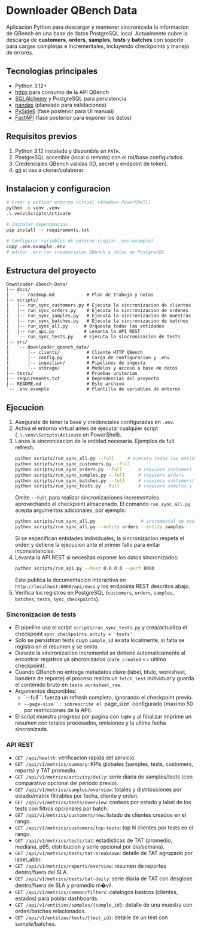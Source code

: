 # Downloader QBench Data

Aplicacion Python para descargar y mantener sincronizada la informacion de QBench en una base de datos PostgreSQL local. Actualmente cubre la descarga de **customers**, **orders**, **samples**, **tests** y **batches** con soporte para cargas completas e incrementales, incluyendo checkpoints y manejo de errores.

## Tecnologias principales
- Python 3.12+
- [httpx](https://www.python-httpx.org/) para consumo de la API QBench
- [SQLAlchemy](https://www.sqlalchemy.org/) y PostgreSQL para persistencia
- [pandas](https://pandas.pydata.org/) (planeado para validaciones)
- [PySide6](https://doc.qt.io/qtforpython/) (fase posterior para UI manual)
- [FastAPI](https://fastapi.tiangolo.com/) (fase posterior para exponer los datos)

## Requisitos previos
1. Python 3.12 instalado y disponible en `PATH`.
2. PostgreSQL accesible (local o remoto) con el rol/base configurados.
3. Credenciales QBench validas (ID, secret y endpoint de token).
4. [git](https://git-scm.com/) si vas a clonar/colaborar.

## Instalacion y configuracion
```bash
# Crear y activar entorno virtual (Windows PowerShell)
python -m venv .venv
.\.venv\Scripts\Activate

# Instalar dependencias
pip install -r requirements.txt

# Configurar variables de entorno (copiar .env.example)
copy .env.example .env
# editar .env con credenciales QBench y datos de PostgreSQL
```

## Estructura del proyecto
```
Downloader-Qbench-Data/
|-- docs/
|   `-- roadmap.md            # Plan de trabajo y notas
|-- scripts/
|   |-- run_sync_customers.py # Ejecuta la sincronizacion de clientes
|   |-- run_sync_orders.py    # Ejecuta la sincronizacion de ordenes
|   |-- run_sync_samples.py   # Ejecuta la sincronizacion de muestras
|   |-- run_sync_batches.py   # Ejecuta la sincronizacion de batches
|   |-- run_sync_all.py      # Orquesta todas las entidades
|   |-- run_api.py           # Levanta la API REST
|   `-- run_sync_tests.py    # Ejecuta la sincronizacion de tests
|-- src/
|   `-- downloader_qbench_data/
|       |-- clients/          # Cliente HTTP QBench
|       |-- config.py         # Carga de configuracion y .env
|       |-- ingestion/        # Pipelines de ingesta
|       `-- storage/          # Modelos y acceso a base de datos
|-- tests/                    # Pruebas unitarias
|-- requirements.txt          # Dependencias del proyecto
|-- README.md                 # Este archivo
`-- .env.example              # Plantilla de variables de entorno
```

## Ejecucion
1. Asegurate de tener la base y credenciales configuradas en `.env`.
2. Activa el entorno virtual antes de ejecutar cualquier script (`.\.venv\Scripts\Activate` en PowerShell).
3. Lanza la sincronizacion de la entidad necesaria. Ejemplos de full refresh:
   ```bash
   python scripts/run_sync_all.py --full     # ejecuta todas las entidades en secuencia
   python scripts/run_sync_customers.py --full
   python scripts/run_sync_orders.py --full      # requiere customers
   python scripts/run_sync_samples.py --full     # requiere orders
   python scripts/run_sync_batches.py --full     # requiere customers/orders/samples
   python scripts/run_sync_tests.py --full       # requiere samples y batches
   ```
   Omite `--full` para realizar sincronizaciones incrementales aprovechando el checkpoint almacenado.
   El comando `run_sync_all.py` acepta argumentos adicionales, por ejemplo:
   ```bash
   python scripts/run_sync_all.py                 # incremental de todas las entidades
   python scripts/run_sync_all.py --entity orders --entity samples
   ```
   Si se especifican entidades individuales, la sincronizacion respeta el orden y detiene la
   ejecucion ante el primer fallo para evitar inconsistencias.
4. Levanta la API REST si necesitas exponer los datos sincronizados:
   ```bash
   python scripts/run_api.py --host 0.0.0.0 --port 8000
   ```
   Esto publica la documentacion interactiva en `http://localhost:8000/api/docs` y los endpoints REST descritos abajo.
5. Verifica los registros en PostgreSQL (`customers`, `orders`, `samples`, `batches`, `tests`, `sync_checkpoints`).

### Sincronizacion de tests
- El pipeline usa el script `scripts/run_sync_tests.py` y crea/actualiza el checkpoint `sync_checkpoints.entity = 'tests'`.
- Solo se persistiran tests cuyo `sample_id` exista localmente; si falta se registra en el resumen y se omite.
- Durante la sincronizacion incremental se detiene automaticamente al encontrar registros ya sincronizados (`date_created` <= ultimo checkpoint).
- Cuando QBench no entrega metadatos clave (label, titulo, worksheet, bandera de reporte) el proceso realiza un `fetch_test` individual y guarda el contenido bruto en `tests.worksheet_raw`.
- Argumentos disponibles:
  - `--full``: fuerza un refresh completo, ignorando el checkpoint previo.
  - `--page-size``: sobrescribe el `page_size` configurado (maximo 50 por restricciones de la API).
- El script muestra progreso por pagina con `tqdm` y al finalizar imprime un resumen con totales procesados, omisiones y la ultima fecha sincronizada.
### API REST
- `GET /api/health`: verificacion rapida del servicio.
- `GET /api/v1/metrics/summary`: KPIs globales (samples, tests, customers, reports) y TAT promedio.
- `GET /api/v1/metrics/activity/daily`: serie diaria de samples/tests (con comparativo opcional del periodo previo).
- `GET /api/v1/metrics/samples/overview`: totales y distribuciones por estado/matrix filtrables por fecha, cliente y orden.
- `GET /api/v1/metrics/tests/overview`: conteos por estado y label de los tests con filtros opcionales por batch.
- `GET /api/v1/metrics/customers/new`: listado de clientes creados en el rango.
- `GET /api/v1/metrics/customers/top-tests`: top N clientes por tests en el rango.
- `GET /api/v1/metrics/tests/tat`: estadisticas de TAT (promedio, mediana, p95, distribucion y serie opcional por dia/semana).
- `GET /api/v1/metrics/tests/tat-breakdown`: detalle de TAT agrupado por label_abbr.
- `GET /api/v1/metrics/reports/overview`: resumen de reportes dentro/fuera del SLA.
- `GET /api/v1/metrics/tests/tat-daily`: serie diaria de TAT con desglose dentro/fuera de SLA y promedio m�vil.
- `GET /api/v1/metrics/common/filters`: catalogos basicos (clientes, estados) para poblar dashboards.
- `GET /api/v1/entities/samples/{sample_id}`: detalle de una muestra con orden/batches relacionados.
- `GET /api/v1/entities/tests/{test_id}`: detalle de un test con sample/batches.
